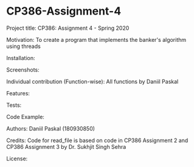 # CP386-Assignment-4

Project title:
CP386: Assignment 4 - Spring 2020

Motivation:
To create a program that implements the banker's algorithm using threads

Installation:

Screenshots:

Individual contribution (Function-wise):
All functions by Daniil Paskal

Features:

Tests:

Code Example:

Authors:
Daniil Paskal (180930850)

Credits:
Code for read_file is based on code in CP386 Assignment 2 and CP386 Assignment 3 by Dr. Sukhjit Singh Sehra

License:
